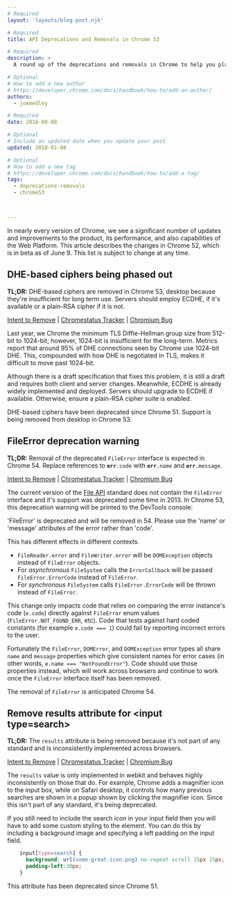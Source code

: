 ```yaml
---
# Required
layout: 'layouts/blog-post.njk'

# Required
title: API Deprecations and Removals in Chrome 53

# Required
description: >
  A round up of the deprecations and removals in Chrome to help you plan.

# Optional
# How to add a new author
# https://developer.chrome.com/docs/handbook/how-to/add-an-author/
authors:
  - joemedley

# Required
date: 2016-08-08

# Optional
# Include an updated date when you update your post
updated: 2018-01-08

# Optional
# How to add a new tag
# https://developer.chrome.com/docs/handbook/how-to/add-a-tag/
tags:
  - deprecations-removals
  - chrome53



---
```



In nearly every version of Chrome, we see a significant number of updates and
improvements to the product, its performance, and also capabilities of the Web
Platform. This article describes the changes in Chrome 52, which is in beta as 
of June 9. This list is subject to change at any time.


## DHE-based ciphers being phased out

**TL;DR:**  DHE-based ciphers are removed in Chrome 53, desktop because they're insufficient for long term use. Servers should employ ECDHE, if it's available or a plain-RSA cipher if it is not.

[Intent to Remove](https://groups.google.com/a/chromium.org/d/topic/blink-dev/ShRaCsYx4lk/discussion) &#124;
[Chromestatus Tracker](https://www.chromestatus.com/features/5128908798164992) &#124;
[Chromium Bug](https://crbug.com/619194)

Last year, we Chrome the minimum TLS Diffie-Hellman group size from 512-bit to 1024-bit; however, 1024-bit is insufficient for the long-term. Metrics report that around 95% of DHE connections seen by Chrome use 1024-bit DHE. This, compounded with how DHE is negotiated in TLS, makes it difficult to move past 1024-bit. 

Although there is a draft specification that fixes this problem, it is still a draft and requires both client and server changes. Meanwhile, ECDHE is already widely implemented and deployed. Servers should upgrade to ECDHE if available. Otherwise, ensure a plain-RSA cipher suite is enabled.

DHE-based ciphers have been deprecated since Chrome 51. Support is being removed from desktop in Chrome 53.


## FileError deprecation warning

**TL;DR:** Removal of the deprecated `FileError` interface is expected in Chrome 54. Replace references to **`err`**`.code` with **`err`**`.name` and **`err`**`.message`. 

[Intent to Remove](https://groups.google.com/a/chromium.org/d/topic/blink-dev/kJMa2rpAYqI/discussion) &#124;
[Chromestatus Tracker](https://www.chromestatus.com/feature/6687420359639040) &#124;
[Chromium Bug](https://bugs.chromium.org/p/chromium/issues/detail?id=496901)

The current version of the [File API](https://w3c.github.io/FileAPI/) standard does not contain the `FileError` interface and it's support was deprecated some time in 2013. In Chrome 53, this deprecation warning will be printed to the DevTools console:

'FileError' is deprecated and will be removed in 54. Please use the 'name' or 'message' attributes of the error rather than 'code'.

This has different effects in different contexts.

* `FileReader.error` and `FileWriter.error` will be `DOMException` objects instead of `FileError` objects.
* For _asynchronous_ `FileSystem` calls the `ErrorCallback` will be passed `FileError.ErrorCode` instead of `FileError`.
* For _synchronous_ `FileSystem` calls `FileError.ErrorCode` will be thrown instead of `FileError`.

This change only impacts code that relies on comparing the error instance's code (`e.code`) directly against `FileError` enum values (`FileError.NOT_FOUND_ERR`, etc). Code that tests against hard coded constants (for example `e.code === 1`) could fail by reporting incorrect errors to the user. 

Fortunately the `FileError`, `DOMError`, and `DOMException` error types all share `name` and `message` properties which give consistent names for error cases (in other words, `e.name === "NotFoundError"`). Code should use those properties instead, which will work across browsers and continue to work once the `FileError` interface itself has been removed.

The removal of `FileError` is anticipated Chrome 54.

## Remove results attribute for &lt;input type=search&gt;

**TL;DR:** The `results` attribute is being removed because it's not part of any standard and is inconsistently implemented across browsers.

[Intent to Remove](https://groups.google.com/a/chromium.org/d/topic/blink-dev/8fHsOWz1XEw/discussion) &#124;
[Chromestatus Tracker](https://www.chromestatus.com/feature/5738199536107520) &#124;
[Chromium Bug](https://code.google.com/p/chromium/issues/detail?id=590117) 

The `results` value is only implemented in webkit and behaves highly inconsistently on those that do. For example, Chrome adds a magnifier icon to the input box, while on Safari desktop, it controls how many previous searches are shown in a popup shown by clicking the magnifier icon. Since this isn't part of any standard, it's being deprecated.

If you still need to include the search icon in your input field then you will have to add some custom styling to the element.  You can do this by including a background image and specifying a left padding on the input field.

```css
    input[type=search] {
      background: url(some-great-icon.png) no-repeat scroll 15px 15px;
      padding-left:30px;
    }
 ```   

This attribute has been deprecated since Chrome 51. 



